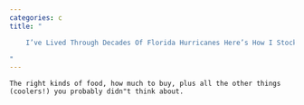 ```yaml
---
categories: c
title: "

    I’ve Lived Through Decades Of Florida Hurricanes Here’s How I Stock My Pantry For Emergencies

"
---
```



    The right kinds of food, how much to buy, plus all the other things (coolers!) you probably didn"t think about.

